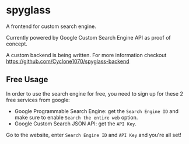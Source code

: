 # spyglass

A frontend for custom search engine.

Currently powered by Google Custom Search Engine API as proof of concept.

A custom backend is being written. For more information checkout https://github.com/Cyclone1070/spyglass-backend

## Free Usage

In order to use the search engine for free, you need to sign up for these 2 free services from google:

-   Google Programmable Search Engine: get the `Search Engine ID` and make sure to enable `Search the entire web` option.
-   Google Custom Search JSON API: get the `API Key`.

Go to the website, enter `Search Engine ID` and `API Key` and you're all set!
